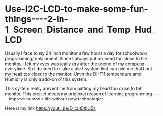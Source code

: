 # Use-I2C-LCD-to-make-some-fun-things----2-in-1_Screen_Distance_and_Temp_Hud_LCD
Usually I face to my 24 inch monitor a few hours a day for schoolwork/ programming/ entainment. Since I always put my head too close to the monitor, I felt my eyes was really dry after the useing of my computer everytime. So I decided to make a alert system that can told me that I put my head too close to the monitor. Umm the DHT11 temperature amd Humidity is only a add-on of this system.

This system really prevent me from putting my head too close to teh monitor. This project meets my origional reason of learning programming-----improve human's life without new technologies.

Here is my link
https://youtu.be/D_cutDIhU5s
